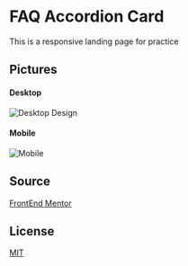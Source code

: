 # FAQ Accordion Card

This is a responsive landing page for practice

## Pictures

#### Desktop

![Desktop Design](https://res.cloudinary.com/dz209s6jk/image/upload/v1602235390/Challenges/ymtblmv8bbnpazgrfrx6.jpg)

#### Mobile

![Mobile](https://i.imgur.com/aNpHzlV.jpg)

## Source

[FrontEnd Mentor](https://www.frontendmentor.io/challenges/faq-accordion-card-XlyjD0Oam)

## License

[MIT](https://choosealicense.com/licenses/mit/)
